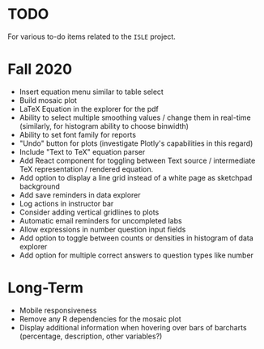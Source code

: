 TODO
====

For various to-do items related to the `ISLE` project.

Fall 2020
=====
* Insert equation menu similar to table select
* Build mosaic plot
* LaTeX Equation in the explorer for the pdf
* Ability to select multiple smoothing values / change them in real-time (similarly, for histogram ability to choose binwidth)
* Ability to set font family for reports
* "Undo" button for plots (investigate Plotly's capabilities in this regard)
* Include "Text to TeX" equation parser 
* Add React component for toggling between Text source / intermediate TeX representation / rendered equation. 
* Add option to display a line grid instead of a white page as sketchpad background
* Add save reminders in data explorer 
* Log actions in instructor bar
* Consider adding vertical gridlines to plots
* Automatic email reminders for uncompleted labs
* Allow expressions in number question input fields
* Add option to toggle between counts or densities in histogram of data explorer
* Add option for multiple correct answers to question types like number

Long-Term
===
* Mobile responsiveness
* Remove any R dependencies for the mosaic plot
* Display additional information when hovering over bars of barcharts (percentage, description, other variables?)
